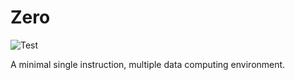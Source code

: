 # Zero

![Test](https://github.com/philiprbrenan/zero/workflows/Test/badge.svg)

A minimal single instruction, multiple data computing environment.
